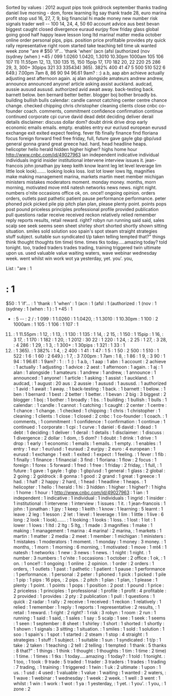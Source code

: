 Sorted by values :
2012 august pips took goldrock september thanks trading daniel live morning - dom, forex learning ltg say thank trade 28, euro marina profit stop usd 16, 27, 7, 9, big financial hi made money new number risk signals trader well -- 100 14, 24, 4, 50 60 account advice aus best bevan biggest caught closed divergence euraud eurjpy flow friday glass global going good half happy leave lesson long ltd marina! matter media october online order personal pips, pips. position price profitable provides pty quick rally representative right room started take teaching tell time uk wanted week zone "are # $50 'if'... 'thank 'when' (acn (afsl (authorized (nov (sydney (when ) +45 / 099 1.0260 1.0420, 1.3010 10.30pm 1000am 105 106 107 11) 11.55pm 12, 13, 130 135 15, 150 15pip 17, 170 182 20, 22 220 25 286 29, 3, 300+ 30pips 321 33 335434) 365). 382% 400 41 47 5 500 510 522 6 649.) 7.00pm 7am 8, 86 90 94 96.61 9am? : :) a.b, aap abn achieve actually adjusting aest afternoon again. aj alan alongside amateurs andrew andrew, announce announced anyone! article asking assist auckland. audcad, aussie aususd aususd. authorized avid await away. back-testing back. barnett below. ben bernard better better. blogger boj bother broadly bs. building bullish bulls calendar: candle cannot catching center centre chance change. checked chipping chris christopher cleaning clients close cnbc co-founder coach. comments, commitment confidence confirmation continue continued corporate cpi curve david dead debt deciding deliver derail details disclaimer: discuss dollar dom? doubt drink drive drop early economic emails emails. empty. enables entry eur eur/usd european eurusd exchange exit exited expect feeling. fever fib finally finance find floriana focus foreign forward fred free friday, full, future gave gayle gbp gbp/usd general gonna grand great greece had. hard, head headline heaps. helicopter hello herald hidden higher higher? highs home hour http://www.cnbc.com/id/49027963 ian independent indicative individual individuals ingrid insider institutional intervene interview issues it. jean-francois john jonathan jpy keep keith know learnt leg let level leverage lim little look look)....... looking looks loss. lost lot lower lows ltg, magnifies make making management marina, markets martin meet member michigan ministers mistakes moderators moment. monday money. months, morn morning, motivated move mt4 natesh networks news news. night night. numbers o'nite occasions office ok, on. once!! ongoing opinion. orders orders, outlets past pathetic patient pause performance performance. peter phoned pick picked pile pip pitch plan plan, please plenty point. points pops post pound priceless principles professional profile provided publication pull questions radar receive received reckon relatively relied remember reply reports results, retail reward. right? robyn run running said said, sales scalp see seek seems seen sheet shirley short shorted shortly shown sitting situation. smiles sold solution soo spain's spot steam straight strategies stuff subject. suitable sun syndicated t/p taken telling tempted that?" things think thought thoughts tim time) time. times tks today.....amazing today? told tonight. too, traded traders trades trading, training triggered twin ultimate upon us. used valuable value waiting waters, wave webinar wednesday week. went whilst win work wot ya yesterday, yet. you'. you, 

List :
"are : 1
# : 1
$50 : 1
'if'... : 1
'thank : 1
'when' : 1
(acn : 1
(afsl : 1
(authorized : 1
(nov : 1
(sydney : 1
(when : 1
) : 1
+45 : 1
- : 5
-- : 2
/ : 1
099 : 1
1.0260 : 1
1.0420, : 1
1.3010 : 1
10.30pm : 1
100 : 2
1000am : 1
105 : 1
106 : 1
107 : 1
11) : 1
11.55pm : 1
12, : 1
13, : 1
130 : 1
135 : 1
14, : 2
15, : 1
150 : 1
15pip : 1
16, : 3
17, : 1
170 : 1
182 : 1
20, : 1
2012 : 30
22 : 1
220 : 1
24, : 2
25 : 1
27, : 3
28, : 4
286 : 1
29, : 1
3, : 1
300+ : 1
30pips : 1
321 : 1
33 : 1
335434) : 1
365). : 1
382% : 1
4, : 2
400 : 1
41 : 1
47 : 1
5 : 1
50 : 2
500 : 1
510 : 1
522 : 1
6 : 1
60 : 2
649.) : 1
7, : 3
7.00pm : 1
7am : 1
8, : 1
86 : 1
9, : 3
90 : 1
94 : 1
96.61 : 1
9am? : 1
: : 1
:) : 1
a.b, : 1
aap : 1
abn : 1
account : 2
achieve : 1
actually : 1
adjusting : 1
advice : 2
aest : 1
afternoon : 1
again. : 1
aj : 1
alan : 1
alongside : 1
amateurs : 1
andrew : 1
andrew, : 1
announce : 1
announced : 1
anyone! : 1
article : 1
asking : 1
assist : 1
auckland. : 1
audcad, : 1
august : 20
aus : 2
aussie : 1
aususd : 1
aususd. : 1
authorized : 1
avid : 1
await : 1
away. : 1
back-testing : 1
back. : 1
barnett : 1
below. : 1
ben : 1
bernard : 1
best : 2
better : 1
better. : 1
bevan : 2
big : 3
biggest : 2
blogger : 1
boj : 1
bother : 1
broadly : 1
bs. : 1
building : 1
bullish : 1
bulls : 1
calendar: : 1
candle : 1
cannot : 1
catching : 1
caught : 2
center : 1
centre : 1
chance : 1
change. : 1
checked : 1
chipping : 1
chris : 1
christopher : 1
cleaning : 1
clients : 1
close : 1
closed : 2
cnbc : 1
co-founder : 1
coach. : 1
comments, : 1
commitment : 1
confidence : 1
confirmation : 1
continue : 1
continued : 1
corporate : 1
cpi : 1
curve : 1
daniel : 6
david : 1
dead : 1
debt : 1
deciding : 1
deliver : 1
derail : 1
details : 1
disclaimer: : 1
discuss : 1
divergence : 2
dollar : 1
dom, : 5
dom? : 1
doubt : 1
drink : 1
drive : 1
drop : 1
early : 1
economic : 1
emails : 1
emails. : 1
empty. : 1
enables : 1
entry : 1
eur : 1
eur/usd : 1
euraud : 2
eurjpy : 2
euro : 4
european : 1
eurusd : 1
exchange : 1
exit : 1
exited : 1
expect : 1
feeling. : 1
fever : 1
fib : 1
finally : 1
finance : 1
financial : 3
find : 1
floriana : 1
flow : 2
focus : 1
foreign : 1
forex : 5
forward : 1
fred : 1
free : 1
friday : 2
friday, : 1
full, : 1
future : 1
gave : 1
gayle : 1
gbp : 1
gbp/usd : 1
general : 1
glass : 2
global : 2
going : 2
goldrock : 8
gonna : 1
good : 2
grand : 1
great : 1
greece : 1
had. : 1
half : 2
happy : 2
hard, : 1
head : 1
headline : 1
heaps. : 1
helicopter : 1
hello : 1
herald : 1
hi : 3
hidden : 1
higher : 1
higher? : 1
highs : 1
home : 1
hour : 1
http://www.cnbc.com/id/49027963 : 1
ian : 1
independent : 1
indicative : 1
individual : 1
individuals : 1
ingrid : 1
insider : 1
institutional : 1
intervene : 1
interview : 1
issues : 1
it. : 1
jean-francois : 1
john : 1
jonathan : 1
jpy : 1
keep : 1
keith : 1
know : 1
learning : 5
learnt : 1
leave : 2
leg : 1
lesson : 2
let : 1
level : 1
leverage : 1
lim : 1
little : 1
live : 6
long : 2
look : 1
look)....... : 1
looking : 1
looks : 1
loss. : 1
lost : 1
lot : 1
lower : 1
lows : 1
ltd : 2
ltg : 5
ltg, : 1
made : 3
magnifies : 1
make : 1
making : 1
management : 1
marina : 4
marina! : 2
marina, : 1
markets : 1
martin : 1
matter : 2
media : 2
meet : 1
member : 1
michigan : 1
ministers : 1
mistakes : 1
moderators : 1
moment. : 1
monday : 1
money : 3
money. : 1
months, : 1
morn : 1
morning : 6
morning, : 1
motivated : 1
move : 1
mt4 : 1
natesh : 1
networks : 1
new : 3
news : 1
news. : 1
night : 1
night. : 1
number : 3
numbers : 1
o'nite : 1
occasions : 1
october : 2
office : 1
ok, : 1
on. : 1
once!! : 1
ongoing : 1
online : 2
opinion. : 1
order : 2
orders : 1
orders, : 1
outlets : 1
past : 1
pathetic : 1
patient : 1
pause : 1
performance : 1
performance. : 1
personal : 2
peter : 1
phoned : 1
pick : 1
picked : 1
pile : 1
pip : 1
pips : 16
pips, : 2
pips. : 2
pitch : 1
plan : 1
plan, : 1
please : 1
plenty : 1
point. : 1
points : 1
pops : 1
position : 2
post : 1
pound : 1
price : 2
priceless : 1
principles : 1
professional : 1
profile : 1
profit : 4
profitable : 2
provided : 1
provides : 2
pty : 2
publication : 1
pull : 1
questions : 1
quick : 2
radar : 1
rally : 2
receive : 1
received : 1
reckon : 1
relatively : 1
relied : 1
remember : 1
reply : 1
reports : 1
representative : 2
results, : 1
retail : 1
reward. : 1
right : 2
right? : 1
risk : 3
robyn : 1
room : 2
run : 1
running : 1
said : 1
said, : 1
sales : 1
say : 5
scalp : 1
see : 1
seek : 1
seems : 1
seen : 1
september : 8
sheet : 1
shirley : 1
short : 1
shorted : 1
shortly : 1
shown : 1
signals : 3
sitting : 1
situation. : 1
smiles : 1
sold : 1
solution : 1
soo : 1
spain's : 1
spot : 1
started : 2
steam : 1
stop : 4
straight : 1
strategies : 1
stuff : 1
subject. : 1
suitable : 1
sun : 1
syndicated : 1
t/p : 1
take : 2
taken : 1
teaching : 2
tell : 2
telling : 1
tempted : 1
thank : 5
thanks : 8
that?" : 1
things : 1
think : 1
thought : 1
thoughts : 1
tim : 1
time : 2
time) : 1
time. : 1
times : 1
tks : 1
today.....amazing : 1
today? : 1
told : 1
tonight. : 1
too, : 1
took : 9
trade : 5
traded : 1
trader : 3
traders : 1
trades : 1
trading : 7
trading, : 1
training : 1
triggered : 1
twin : 1
uk : 2
ultimate : 1
upon : 1
us. : 1
usd : 4
used : 1
valuable : 1
value : 1
waiting : 1
wanted : 2
waters, : 1
wave : 1
webinar : 1
wednesday : 1
week : 2
week. : 1
well : 3
went : 1
whilst : 1
win : 1
work : 1
wot : 1
ya : 1
yesterday, : 1
yet. : 1
you'. : 1
you, : 1
zone : 2
